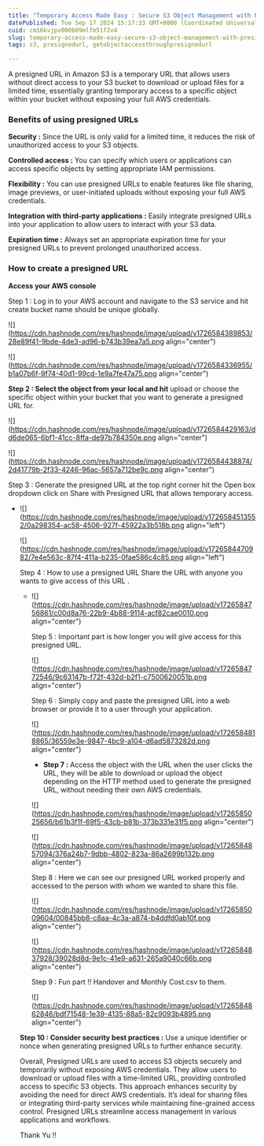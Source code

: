 ```yaml
---
title: "Temporary Access Made Easy : Secure S3 Object Management with Presigned URLs"
datePublished: Tue Sep 17 2024 15:17:33 GMT+0000 (Coordinated Universal Time)
cuid: cm16kvjpv000b09mlfm51f2v4
slug: temporary-access-made-easy-secure-s3-object-management-with-presigned-urls
tags: s3, presignedurl, getobjectaccessthroughpresignedurl

---
```


A presigned URL in Amazon S3 is a temporary URL that allows users without direct access to your S3 bucket to download or upload files for a limited time, essentially granting temporary access to a specific object within your bucket without exposing your full AWS credentials.

### Benefits of using presigned URLs

**Security :** Since the URL is only valid for a limited time, it reduces the risk of unauthorized access to your S3 objects.

**Controlled access :** You can specify which users or applications can access specific objects by setting appropriate IAM permissions.

**Flexibility :** You can use presigned URLs to enable features like file sharing, image previews, or user-initiated uploads without exposing your full AWS credentials.

**Integration with third-party applications :** Easily integrate presigned URLs into your application to allow users to interact with your S3 data.

**Expiration time :** Always set an appropriate expiration time for your presigned URLs to prevent prolonged unauthorized access.

### How to create a presigned URL

**Access your AWS console**

Step 1 : Log in to your AWS account and navigate to the S3 service and hit create bucket name should be unique globally.

![](https://cdn.hashnode.com/res/hashnode/image/upload/v1726584389853/28e89f41-9bde-4de3-ad96-b743b39ea7a5.png align="center")

![](https://cdn.hashnode.com/res/hashnode/image/upload/v1726584336955/b1a07b6f-9f74-40d1-99cd-1e9a7fe47a75.png align="center")

**Step 2 : Select the object from your local and hit** upload or choose the specific object within your bucket that you want to generate a presigned URL for.

![](https://cdn.hashnode.com/res/hashnode/image/upload/v1726584429163/dd6de065-6bf1-41cc-8ffa-de97b784350e.png align="center")

![](https://cdn.hashnode.com/res/hashnode/image/upload/v1726584438874/2d41779b-2f33-4246-96ac-5657a712be9c.png align="center")

Step 3 : Generate the presigned URL at the top right corner hit the Open box dropdown click on Share with Presigned URL that allows temporary access.

* ![](https://cdn.hashnode.com/res/hashnode/image/upload/v1726584513552/0a298354-ac58-4506-927f-45922a3b518b.png align="left")
    
    ![](https://cdn.hashnode.com/res/hashnode/image/upload/v1726584470982/7e4e563c-87f4-411a-b235-0fae586c4c85.png align="left")
    
    Step 4 : How to use a presigned URL Share the URL with anyone you wants to give access of this URL .
    
    * ![](https://cdn.hashnode.com/res/hashnode/image/upload/v1726584756861/c00d8a76-22b9-4b88-9114-acf82cae0010.png align="center")
        
        Step 5 : Important part is how longer you will give access for this presigned URL.
        
        ![](https://cdn.hashnode.com/res/hashnode/image/upload/v1726584772546/9c63147b-f72f-432d-b2f1-c7500620051b.png align="center")
        
        Step 6 : Simply copy and paste the presigned URL into a web browser or provide it to a user through your application.
        
        ![](https://cdn.hashnode.com/res/hashnode/image/upload/v1726584818865/36559e3e-9847-4bc9-a104-d6ad5873282d.png align="center")
        
        * **Step 7 :** Access the object with the URL when the user clicks the URL, they will be able to download or upload the object depending on the HTTP method used to generate the presigned URL, without needing their own AWS credentials.
            
        
        ![](https://cdn.hashnode.com/res/hashnode/image/upload/v1726585025656/b61b3f1f-69f5-43cb-b81b-373b331e31f5.png align="center")
        
        ![](https://cdn.hashnode.com/res/hashnode/image/upload/v1726584857094/376a24b7-9dbb-4802-823a-86a2699b132b.png align="center")
        
        Step 8 : Here we can see our presigned URL worked properly and accessed to the person with whom we wanted to share this file.
        
        ![](https://cdn.hashnode.com/res/hashnode/image/upload/v1726585009604/00845bb8-c8aa-4c3a-a874-b4ddfd0ab10f.png align="center")
        
        ![](https://cdn.hashnode.com/res/hashnode/image/upload/v1726584837928/39028d8d-9e1c-41e9-a631-265a9040c66b.png align="center")
        
        Step 9 : Fun part !! Handover and Monthly Cost.csv to them.
        
        ![](https://cdn.hashnode.com/res/hashnode/image/upload/v1726584862846/bdf71548-1e39-4135-88a5-82c9093b4895.png align="center")
        
    
    **Step 10 : Consider security best practices :** Use a unique identifier or nonce when generating presigned URLs to further enhance security.
    
    Overall, Presigned URLs are used to access S3 objects securely and temporarily without exposing AWS credentials. They allow users to download or upload files with a time-limited URL, providing controlled access to specific S3 objects. This approach enhances security by avoiding the need for direct AWS credentials. It’s ideal for sharing files or integrating third-party services while maintaining fine-grained access control. Presigned URLs streamline access management in various applications and workflows.
    
    Thank Yu !!